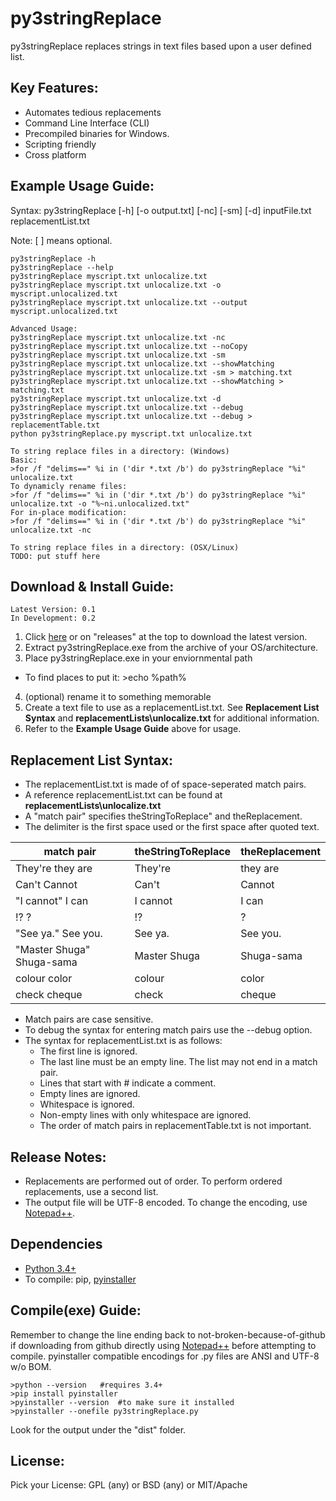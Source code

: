 # py3stringReplace

py3stringReplace replaces strings in text files based upon a user defined list.

## Key Features:

- Automates tedious replacements
- Command Line Interface (CLI)
- Precompiled binaries for Windows.
- Scripting friendly
- Cross platform

## Example Usage Guide:

Syntax: py3stringReplace [-h] [-o output.txt] [-nc] [-sm] [-d] inputFile.txt replacementList.txt

Note: [ ] means optional.

```
py3stringReplace -h
py3stringReplace --help
py3stringReplace myscript.txt unlocalize.txt
py3stringReplace myscript.txt unlocalize.txt -o myscript.unlocalized.txt
py3stringReplace myscript.txt unlocalize.txt --output myscript.unlocalized.txt

Advanced Usage:
py3stringReplace myscript.txt unlocalize.txt -nc
py3stringReplace myscript.txt unlocalize.txt --noCopy
py3stringReplace myscript.txt unlocalize.txt -sm
py3stringReplace myscript.txt unlocalize.txt --showMatching
py3stringReplace myscript.txt unlocalize.txt -sm > matching.txt
py3stringReplace myscript.txt unlocalize.txt --showMatching > matching.txt
py3stringReplace myscript.txt unlocalize.txt -d
py3stringReplace myscript.txt unlocalize.txt --debug
py3stringReplace myscript.txt unlocalize.txt --debug > replacementTable.txt
python py3stringReplace.py myscript.txt unlocalize.txt

To string replace files in a directory: (Windows)
Basic: 
>for /f "delims==" %i in ('dir *.txt /b') do py3stringReplace "%i" unlocalize.txt
To dynamicly rename files:
>for /f "delims==" %i in ('dir *.txt /b') do py3stringReplace "%i" unlocalize.txt -o "%~ni.unlocalized.txt"
For in-place modification:
>for /f "delims==" %i in ('dir *.txt /b') do py3stringReplace "%i" unlocalize.txt -nc

To string replace files in a directory: (OSX/Linux)
TODO: put stuff here
```

## Download & Install Guide:
```
Latest Version: 0.1
In Development: 0.2
```
1. Click [here](//github.com/gdiaz384/py3stringReplace/releases) or on "releases" at the top to download the latest version.
2. Extract py3stringReplace.exe from the archive of your OS/architecture.
3. Place py3stringReplace.exe in your enviornmental path
  - To find places to put it: >echo %path%
4. (optional) rename it to something memorable
5. Create a text file to use as a replacementList.txt. See **Replacement List Syntax** and **replacementLists\unlocalize.txt** for additional information.
6. Refer to the **Example Usage Guide** above for usage.

## Replacement List Syntax:

- The replacementList.txt is made of of space-seperated match pairs.
- A reference replacementList.txt can be found at **replacementLists\unlocalize.txt**
- A "match pair" specifies theStringToReplace" and theReplacement.
- The delimiter is the first space used or the first space after quoted text.

match pair | theStringToReplace | theReplacement
--- | --- | ---
They're they are | They're | they are
Can't Cannot | Can't | Cannot
"I cannot" I can | I cannot | I can
!? ? | !? | ?
"See ya." See you. | See ya. | See you.
"Master Shuga" Shuga-sama | Master Shuga | Shuga-sama
colour color | colour | color
check cheque | check | cheque
- Match pairs are case sensitive.
- To debug the syntax for entering match pairs use the --debug option.
- The syntax for replacementList.txt is as follows:
  - The first line is ignored.
  - The last line must be an empty line. The list may not end in a match pair.
  - Lines that start with # indicate a comment.
  - Empty lines are ignored.
  - Whitespace is ignored.
  - Non-empty lines with only whitespace are ignored.
  - The order of match pairs in replacementTable.txt is not important.

## Release Notes:
- Replacements are performed out of order. To perform ordered replacements, use a second list.
- The output file will be UTF-8 encoded. To change the encoding, use [Notepad++](//notepad-plus-plus.org/download).

## Dependencies
- [Python 3.4+](//www.python.org/downloads)
- To compile: pip, [pyinstaller](http://www.pyinstaller.org)

## Compile(exe) Guide:

Remember to change the line ending back to not-broken-because-of-github if downloading from github directly using [Notepad++](//notepad-plus-plus.org/download) before attempting to compile. pyinstaller compatible encodings for .py files are ANSI and UTF-8 w/o BOM.

```
>python --version   #requires 3.4+
>pip install pyinstaller
>pyinstaller --version  #to make sure it installed
>pyinstaller --onefile py3stringReplace.py
```
Look for the output under the "dist" folder.

## License:
Pick your License: GPL (any) or BSD (any) or MIT/Apache
